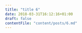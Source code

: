 ```yaml
---
title: "title 6"
date: 2018-03-31T16:12:16+01:00
draft: false
contentFile: "content/posts/6.md"
---
```


